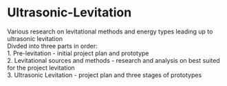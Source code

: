 # Ultrasonic-Levitation
Various research on levitational methods and energy types leading up to ultrasonic levitation
<br />Divded into three parts in order:
<br /> 1. Pre-levitation - initial project plan and prototype
<br /> 2. Levitational sources and methods - research and analysis on best suited for the project levitation
<br /> 3. Ultrasonic Levitation - project plan and three stages of prototypes
